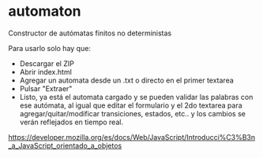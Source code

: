 # automaton
Constructor de autómatas finitos no deterministas

Para usarlo solo hay que:

* Descargar el ZIP
* Abrir index.html
* Agregar un automata desde un .txt o directo en el primer textarea
* Pulsar "Extraer"
* Listo, ya está el automata cargado y se pueden validar las palabras con ese autómata, al igual que editar el formulario y el 2do textarea para agregar/quitar/modificar transiciones, estados, etc.. y los cambios se verán reflejados en tiempo real.


https://developer.mozilla.org/es/docs/Web/JavaScript/Introducci%C3%B3n_a_JavaScript_orientado_a_objetos
